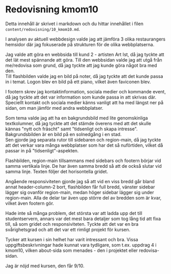 ---
---
Redovisning kmom10
=========================

Detta innehåll är skrivet i markdown och du hittar innehållet i filen `content/redovisning/10_kmom10.md`.

I analysen av aktuell webbdesign valde jag att jämföra 3 olika restaurangers hemsidor där jag fokuserade på strukturen för de olika webbplatserna.

Jag valde att göra en webbsida till kund 2 - artisten Art Ist, då jag tyckte att det lät mest spännande att göra. Till den webbsidan valde jag att utgå från me/redovisa som grund, då jag tyckte att jag kunde göra något bra med den.
<br>Till flashbilden valde jag en bild på noter, då jag tyckte att det kunde passa in i temat. Logon blev en bild på ett piano, vilket även faviconen blev.

I footern skrev jag kontaktinformation, sociala medier och kommande event, då jag tyckte att det var information som kunde passa in att skrivas där. Speciellt kontakt och sociala medier känns vanligt att ha med längst ner på sidan, om man jämför med andra webbplatser.

Som tema valde jag att ha en bakgrundsbild med lite genomskinliga textkolumner, då jag tyckte att det stämde överens med att det skulle kännas "nytt och fräscht" samt "tidsenligt och skapa intresse". Bakgrundsbilden är en bild på en solnedgång i en stad.
<br>Sen gjorde jag separata rutor till sidebaren och region-main, då jag tyckte att det verkar vara många webbplatser som har det så nuförtiden, vilket då passar in på "tidsenligt"-aspekten.

Flashbilden, region-main tillsammans med sidebars och footern börjar vid samma vertikala linje. De har även samma bredd så att de också slutar vid samma linje.
Texten följer det horisontella gridet.

Angående responsiviteten gjorde jag så att vid en viss bredd går bland annat header-column-2 bort, flashbilden får full bredd, vänster sidebar lägger sig ovanför region-main, medan höger sidebar lägger sig under region-main. Alla de delar tar även upp större del av bredden som är kvar, vilket även footern gör.

Hade inte så många problem, det största var att ladda upp det till studentservern, annars var det mest bara detaljer som tog lång tid att fixa till, så som gridet och responsiviteten. Tyckte att det var en bra svårighetsgrad och att det var ett rimligt projekt för kursen.

Tycker att kursen i sin helhet har varit intressant och bra. Vissa uppgiftsbeskrivningar hade kunnat vara tydligare, som t.ex. uppdrag 4 i kmom10, vilken about-sida som menades - den i projektet eller redovisa-sidan.

Jag är nöjd med kursen, den får 9/10.

